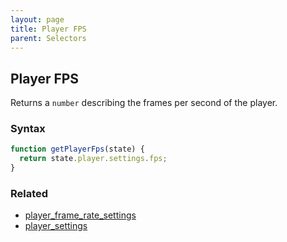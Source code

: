 ```yaml
---
layout: page
title: Player FPS
parent: Selectors
---
```


## Player FPS

Returns a `number` describing the frames per second of the player.

### Syntax

```js
function getPlayerFps(state) {
  return state.player.settings.fps;
}
```

### Related

- [player_frame_rate_settings](./player_frame_rate_settings.md)
- [player_settings](./player_settings.md)
